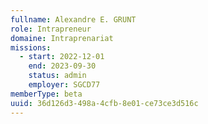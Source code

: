 ```yaml
---
fullname: Alexandre E. GRUNT
role: Intrapreneur
domaine: Intraprenariat
missions:
  - start: 2022-12-01
    end: 2023-09-30
    status: admin
    employer: SGCD77
memberType: beta
uuid: 36d126d3-498a-4cfb-8e01-ce73ce3d516c
---
```


